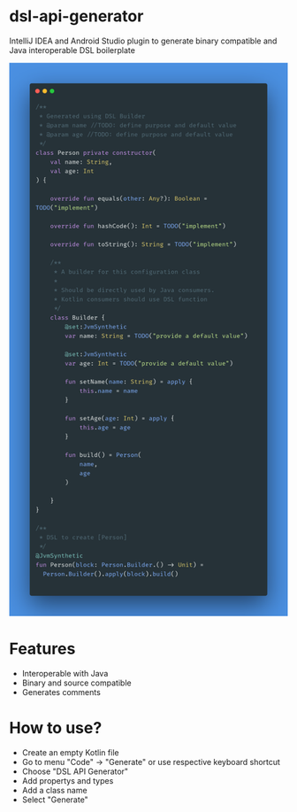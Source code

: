 # dsl-api-generator
IntelliJ IDEA and Android Studio plugin to generate binary compatible and Java interoperable DSL boilerplate

![image](https://raw.githubusercontent.com/Hariofspades/dsl-api-generator/master/preview.png)

# Features
* Interoperable with Java
* Binary and source compatible
* Generates comments

# How to use?
* Create an empty Kotlin file
* Go to menu "Code" -> "Generate" or use respective keyboard shortcut
* Choose "DSL API Generator"
* Add propertys and types
* Add a class name
* Select "Generate"
